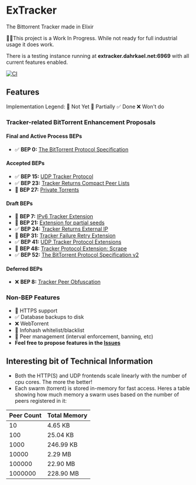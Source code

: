 # ExTracker
The Bittorrent Tracker made in Elixir

👷‍♂️This project is a Work In Progress. While not ready for full industrial usage it does work.

There is a testing instance running at **extracker.dahrkael.net:6969** with all current features enabled.

[![CI](https://github.com/Dahrkael/ExTracker/actions/workflows/build-on-push.yml/badge.svg)](https://github.com/Dahrkael/ExTracker/actions/workflows/build-on-push.yml)

## Features
Implementation Legend: 
🔲 Not Yet 🔰 Partially ✅ Done ❌ Won't do

### Tracker-related BitTorrent Enhancement Proposals

#### Final and Active Process BEPs
- ✅ **BEP 0:** [The BitTorrent Protocol Specification](https://www.bittorrent.org/beps/bep_0003.html)
#### Accepted BEPs
- ✅ **BEP 15:** [UDP Tracker Protocol](https://www.bittorrent.org/beps/bep_0015.html)
- ✅ **BEP 23:** [Tracker Returns Compact Peer Lists](https://www.bittorrent.org/beps/bep_0023.html)
- 🔲 **BEP 27:** [Private Torrents](https://www.bittorrent.org/beps/bep_0027.html)
#### Draft BEPs
- 🔲 **BEP 7:** [IPv6 Tracker Extension](https://www.bittorrent.org/beps/bep_0007.html)
- 🔲 **BEP 21:** [Extension for partial seeds](https://www.bittorrent.org/beps/bep_0021.html)
- ✅ **BEP 24:** [Tracker Returns External IP](https://www.bittorrent.org/beps/bep_0024.html)
- 🔲 **BEP 31:** [Tracker Failure Retry Extension](https://www.bittorrent.org/beps/bep_0031.html)
- ✅ **BEP 41:** [UDP Tracker Protocol Extensions](https://www.bittorrent.org/beps/bep_0041.html)
- 🔰 **BEP 48:** [Tracker Protocol Extension: Scrape](https://www.bittorrent.org/beps/bep_0048.html)
- ✅ **BEP 52:** [The BitTorrent Protocol Specification v2](https://www.bittorrent.org/beps/bep_0052.html)
#### Deferred BEPs
- ❌ **BEP 8:** [Tracker Peer Obfuscation](https://www.bittorrent.org/beps/bep_0008.html)

### Non-BEP Features
- 🔲 HTTPS support
- ✅ Database backups to disk
- ❌ WebTorrent
- 🔲 Infohash whitelist/blacklist
- 🔰 Peer management (interval enforcement, banning, etc)
- **Feel free to propose features in the [Issues](https://github.com/Dahrkael/ExTracker/issues)**

## Interesting bit of Technical Information

- Both the HTTP(S) and UDP frontends scale linearly with the number of cpu cores. The more the better!
- Each swarm (torrent) is stored in-memory for fast access. Heres a table showing how much memory a swarm uses based on the number of peers registered in it:

| Peer Count | Total Memory |
|:-----------|:-------------|
| 10         | 4.65 KB      |
| 100        | 25.04 KB     |
| 1000       | 246.99 KB    |
| 10000      | 2.29 MB      |
| 100000     | 22.90 MB     |
| 1000000    | 228.90 MB    |
